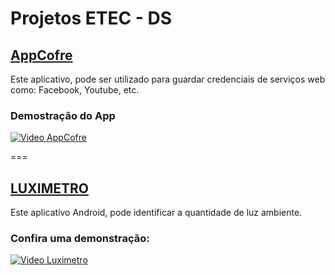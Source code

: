 # Projetos ETEC - DS

## [AppCofre](https://github.com/patrikrufino/Desafios-ETEC-DS/tree/main/AppCofre)
<p>Este aplicativo, pode ser utilizado para guardar credenciais de serviços web como: Facebook, Youtube, etc.</p>

### Demostração do App
[![Video AppCofre](http://img.youtube.com/vi/JQyv5p6dQ7g/0.jpg)](http://www.youtube.com/watch?v=JQyv5p6dQ7g "AppCofre")

===

## [LUXIMETRO](https://github.com/patrikrufino/ETEC-DS-Android/tree/main/Luximetro)

<p>Este aplicativo Android, pode identificar a quantidade de luz ambiente.</p>

### Confira uma demonstração:
[![Video Luximetro](http://img.youtube.com/vi/6JGo-N20kYM/0.jpg)](http://www.youtube.com/watch?v=6JGo-N20kYM "LUXIMETRO")
